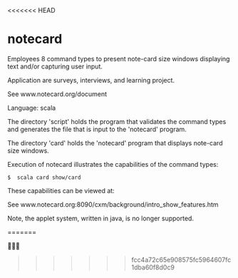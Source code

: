 <<<<<<< HEAD
<h1>notecard</h1>

<p>Employees 8 command types to present note-card size windows displaying text and/or capturing user input.</p>

<p>Application are surveys, interviews, and learning project.</p>

<p>See www.notecard.org/document</p>

<p>Language:  scala</p>

<p>The directory 'script' holds the program that validates the command types and generates the file that is input to the 'notecard' program.</p>

<p>The directory 'card' holds the 'notecard' program that displays note-card size windows. </p>

<p>Execution of notecard illustrates the capabilities of the command types:</p>

<pre><code>$  scala card show/card
</code></pre>

<p>These capabilities can be viewed at:</p>

<p>See www.notecard.org:8090/cxm/background/intro_show_features.htm
</p>

<p>Note, the applet system, written in java, is no longer supported.</p>
=======




>>>>>>> fcc4a72c65e908575fc5964607fc1dba60f8d0c9
